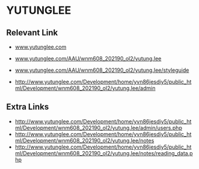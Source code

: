 # YUTUNGLEE

## Relevant Link
- www.yutunglee.com	
- www.yutunglee.com/AAU/wnm608_202190_ol2/yutung.lee
- www.yutunglee.com/AAU/wnm608_202190_ol2/yutung.lee/styleguide


- http://www.yutunglee.com/Development/home/yvn86jesdiy5/public_html/Development/wnm608_202190_ol2/yutung.lee/admin

## Extra Links
- http://www.yutunglee.com/Development/home/yvn86jesdiy5/public_html/Development/wnm608_202190_ol2/yutung.lee/admin/users.php
- http://www.yutunglee.com/Development/home/yvn86jesdiy5/public_html/Development/wnm608_202190_ol2/yutung.lee/notes
- http://www.yutunglee.com/Development/home/yvn86jesdiy5/public_html/Development/wnm608_202190_ol2/yutung.lee/notes/reading_data.php